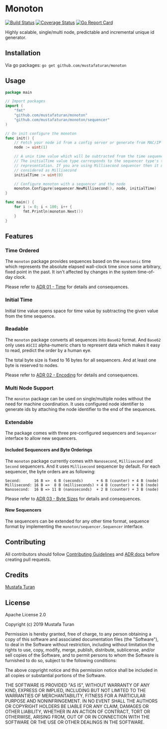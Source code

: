 # Monoton

[![Build Status](https://travis-ci.org/mustafaturan/monoton.svg?branch=master)](https://travis-ci.org/mustafaturan/monoton)
[![Coverage Status](https://coveralls.io/repos/github/mustafaturan/monoton/badge.svg?branch=master)](https://coveralls.io/github/mustafaturan/monoton?branch=master)
[![Go Report Card](https://goreportcard.com/badge/github.com/mustafaturan/monoton)](https://goreportcard.com/report/github.com/mustafaturan/monoton)

Highly scalable, single/multi node, predictable and incremental unique id
generator.

## Installation

Via go packages:
```go get github.com/mustafaturan/monoton```

## Usage

```go
package main

// Import packages
import (
	"fmt"
	"github.com/mustafaturan/monoton"
	"github.com/mustafaturan/monoton/sequencer"
)

// On init configure the monoton
func init() {
	// Fetch your node id from a config server or generate from MAC/IP address
	node := uint(1)

	// A unix time value which will be subtracted from the time sequence value.
	// The initialTime value type corresponds to the sequencer type's time
	// representation. If you are using Millisecond sequencer then it must be
	// considered as Millisecond
	initialTime := uint(0)

	// Configure monoton with a sequencer and the node
	monoton.Configure(sequencer.NewMillisecond(), node, initialTime)
}

func main() {
	for i := 0; i < 100; i++ {
		fmt.Println(monoton.Next())
	}
}
```

## Features

### Time Ordered

The `monoton` package provides sequences based on the `monotonic` time which
represents the absolute elapsed wall-clock time since some arbitrary, fixed
point in the past. It isn't affected by changes in the system time-of-day clock.

Please refer to [ADR 01 - Time](docs/adrs/time.md) for details and consequences.

### Initial Time

Initial time value opens space for time value by subtracting the given value
from the time sequence.

### Readable

The `monoton` package converts all sequences into `Base62` format. And `Base62`
only uses `ASCII` alpha-numeric chars to represent data which makes it easy to
read, predict the order by a human eye.

The total byte size is fixed to 16 bytes for all sequencers. And at least one
byte is reserved to nodes.

Please refer to [ADR 02 - Encoding](docs/adrs/encoding.md) for details and
consequences.

### Multi Node Support

The `monoton` package can be used on single/multiple nodes without the need for
machine coordination. It uses configured node identifier to generate ids by
attaching the node identifier to the end of the sequences.

### Extendable

The package comes with three pre-configured sequencers and `Sequencer` interface
to allow new sequencers.

#### Included Sequencers and Byte Orderings

The `monoton` package currently comes with `Nanosecond`, `Millisecond` and
`Second` sequencers. And it uses `Millisecond` sequencer by default. For each
sequencer, the byte orders are as following:

```
Second:      16 B =>  6 B (seconds)      + 6 B (counter) + 4 B (node)
Millisecond: 16 B =>  8 B (milliseconds) + 4 B (counter) + 4 B (node)
Nanosecond:  16 B => 11 B (nanoseconds)  + 2 B (counter) + 3 B (node)
```

Please refer to [ADR 03 - Byte Sizes](docs/adrs/byte-sizes.md) for details and
consequences.

#### New Sequencers

The sequencers can be extended for any other time format, sequence format by
implementing the `monoton/sequencer.Sequencer` interface.

## Contributing

All contributors should follow [Contributing Guidelines](CONTRIBUTING.md) and
[ADR docs](docs/adrs) before creating pull requests.

## Credits

[Mustafa Turan](https://github.com/mustafaturan)

## License

Apache License 2.0

Copyright (c) 2019 Mustafa Turan

Permission is hereby granted, free of charge, to any person obtaining a copy of
this software and associated documentation files (the "Software"), to deal in
the Software without restriction, including without limitation the rights to
use, copy, modify, merge, publish, distribute, sublicense, and/or sell copies of
the Software, and to permit persons to whom the Software is furnished to do so,
subject to the following conditions:

The above copyright notice and this permission notice shall be included in all
copies or substantial portions of the Software.

THE SOFTWARE IS PROVIDED "AS IS", WITHOUT WARRANTY OF ANY KIND, EXPRESS OR
IMPLIED, INCLUDING BUT NOT LIMITED TO THE WARRANTIES OF MERCHANTABILITY, FITNESS
FOR A PARTICULAR PURPOSE AND NONINFRINGEMENT. IN NO EVENT SHALL THE AUTHORS OR
COPYRIGHT HOLDERS BE LIABLE FOR ANY CLAIM, DAMAGES OR OTHER LIABILITY, WHETHER
IN AN ACTION OF CONTRACT, TORT OR OTHERWISE, ARISING FROM, OUT OF OR IN
CONNECTION WITH THE SOFTWARE OR THE USE OR OTHER DEALINGS IN THE SOFTWARE.
